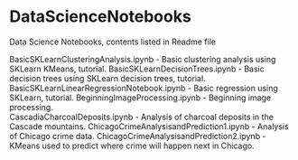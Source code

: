 # DataScienceNotebooks
Data Science Notebooks, contents listed in Readme file

BasicSKLearnClusteringAnalysis.ipynb - Basic clustering analysis using SKLearn KMeans, tutorial.
BasicSKLearnDecisionTrees.ipynb - Basic decision trees using SKLearn decision trees, tutorial.
BasicSKLearnLinearRegressionNotebook.ipynb - Basic regression using SKLearn, tutorial.
BeginningImageProcessing.ipynb - Beginning image processing. <br>
CascadiaCharcoalDeposits.ipynb - Analysis of charcoal deposits in the Cascade mountains.
ChicagoCrimeAnalysisandPrediction1.ipynb - Analysis of Chicago crime data.
ChicagoCrimeAnalysisandPrediction2.ipynb - KMeans used to predict where crime will happen next in Chicago. <br>
